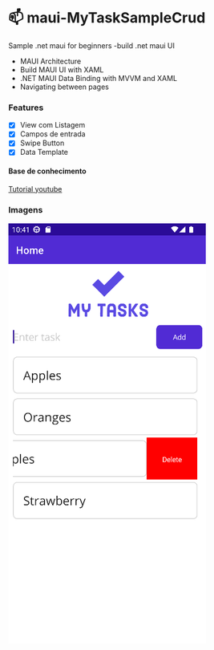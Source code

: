 # 📫 maui-MyTaskSampleCrud
Sample .net maui for beginners -build .net maui UI 
- MAUI Architecture
- Build MAUI UI with XAML
- .NET MAUI Data Binding with MVVM and XAML
- Navigating between pages

### Features

- [x] View com Listagem
- [x] Campos de entrada
- [x] Swipe Button
- [x] Data Template

####  Base de conhecimento
[Tutorial youtube](https://www.youtube.com/playlist?list=PLdo4fOcmZ0oUBAdL2NwBpDs32zwGqb9DY)

### Imagens
![Captura](https://github.com/suarezrafael/maui-MyTaskSampleCrud/blob/mvvm/Docs/Capturar.PNG)
